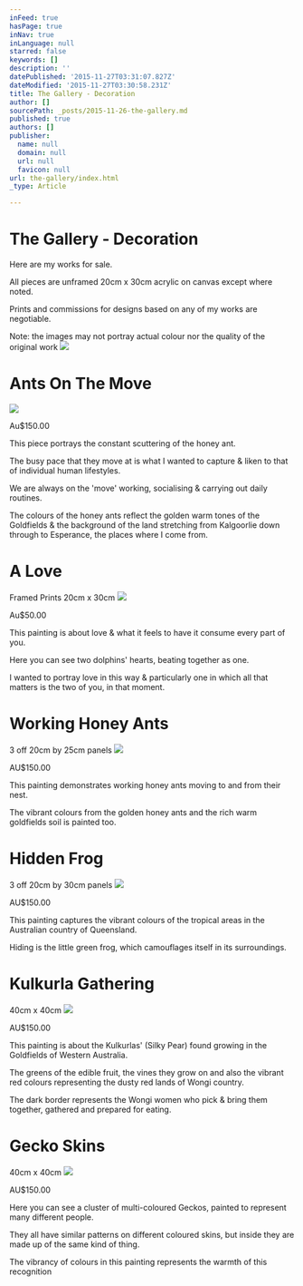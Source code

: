 ```yaml
---
inFeed: true
hasPage: true
inNav: true
inLanguage: null
starred: false
keywords: []
description: ''
datePublished: '2015-11-27T03:31:07.827Z'
dateModified: '2015-11-27T03:30:58.231Z'
title: The Gallery - Decoration
author: []
sourcePath: _posts/2015-11-26-the-gallery.md
published: true
authors: []
publisher:
  name: null
  domain: null
  url: null
  favicon: null
url: the-gallery/index.html
_type: Article

---
```

# The Gallery - Decoration

Here are my works for sale.

All pieces are unframed 20cm x 30cm acrylic on canvas except where noted.

Prints and commissions for designs based on any of my works are negotiable.

Note: the images may not portray actual colour nor the quality of the original work
![](https://the-grid-user-content.s3-us-west-2.amazonaws.com/aeada93e-2f55-4a47-9772-5bfef89b998e.jpg)

# Ants On The Move
![](https://the-grid-user-content.s3-us-west-2.amazonaws.com/e7c20b71-9e1c-4ec0-b396-983456dfbaa7.jpg)

Au$150.00

This piece portrays the constant scuttering of the honey ant. 

The busy pace that they move at is what I wanted to capture & liken to that of individual human lifestyles. 

We are always on the 'move' working, socialising & carrying out daily routines. 

The colours of the honey ants reflect the golden warm tones of the Goldfields & the background of the land stretching from Kalgoorlie down through to Esperance, the places where I come from.

# A Love

Framed Prints 20cm x 30cm
![](https://the-grid-user-content.s3-us-west-2.amazonaws.com/463bbef9-46ca-413a-9a7d-52ff87a7164a.jpg)

Au$50.00

This painting is about love & what it feels to have it consume every part of you.

Here you can see two dolphins' hearts, beating together as one.

I wanted to portray love in this way & particularly one in which all that matters is the two of you, in that moment.

# Working Honey Ants 

3 off 20cm by 25cm panels
![](https://the-grid-user-content.s3-us-west-2.amazonaws.com/70bd6d3d-24e0-42d2-ad5d-1fc88b83a19e.jpg)

AU$150.00 

This painting demonstrates working honey ants moving to and from their nest. 

The vibrant colours from the golden honey ants and the rich warm goldfields soil is painted too.

# Hidden Frog

3 off 20cm by 30cm panels
![](https://the-grid-user-content.s3-us-west-2.amazonaws.com/1454492d-7b27-412c-90e4-bf7c3057783e.jpg)

AU$150.00

This painting captures the vibrant colours of the tropical areas in the Australian country of Queensland. 

Hiding is the little green frog, which camouflages itself in its surroundings. 

# Kulkurla Gathering

40cm x 40cm
![](https://the-grid-user-content.s3-us-west-2.amazonaws.com/810f58e6-72ed-4fc8-af61-0c712a124c8d.jpg)

AU$150.00

This painting is about the Kulkurlas' (Silky Pear) found growing in the Goldfields of Western Australia. 

The greens of the edible fruit, the vines they grow on and also the vibrant red colours representing the dusty red lands of Wongi country.

The dark border represents the Wongi women who pick & bring them together, gathered and prepared for eating.

# Gecko Skins

40cm x 40cm
![](https://the-grid-user-content.s3-us-west-2.amazonaws.com/74a2f9e3-d8ce-44d3-b1cb-cc201abedf79.jpg)

AU$150.00

Here you can see a cluster of multi-coloured Geckos, painted to represent many different people.

They all have similar patterns on different coloured skins, but inside they are made up of the same kind of thing. 

The vibrancy of colours in this painting represents the warmth of this recognition